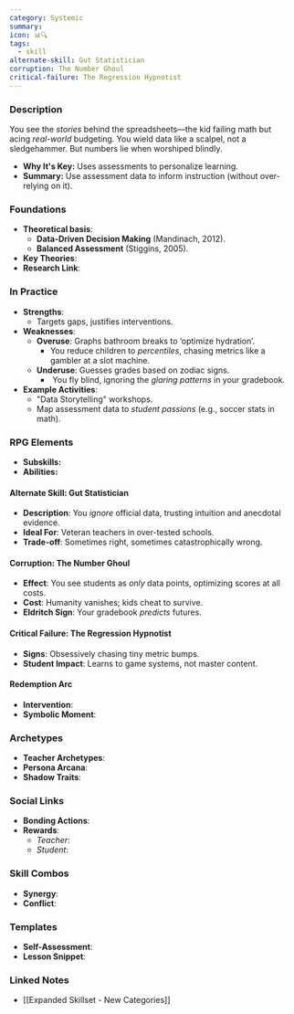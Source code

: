 ```yaml
---
category: Systemic
summary: 
icon: 📊🔍
tags:
  - skill
alternate-skill: Gut Statistician
corruption: The Number Ghoul
critical-failure: The Regression Hypnotist
---
```


### **Description**  
You see the _stories_ behind the spreadsheets—the kid failing math but acing _real-world_ budgeting. You wield data like a scalpel, not a sledgehammer. But numbers lie when worshiped blindly.
- **Why It's Key:** Uses assessments to personalize learning.
- **Summary:** Use assessment data to inform instruction (without over-relying on it).

### **Foundations**  
- **Theoretical basis**: 
	- **Data-Driven Decision Making** (Mandinach, 2012).
	- **Balanced Assessment** (Stiggins, 2005).
- **Key Theories**: 
- **Research Link**: 

### **In Practice**  
- **Strengths**:  
	- Targets gaps, justifies interventions.
- **Weaknesses**:  
	- **Overuse**: Graphs bathroom breaks to ‘optimize hydration’.
		- You reduce children to _percentiles_, chasing metrics like a gambler at a slot machine.
	- **Underuse**: Guesses grades based on zodiac signs.
		-  You fly blind, ignoring the _glaring patterns_ in your gradebook.
- **Example Activities**:  
	- "Data Storytelling" workshops.
	- Map assessment data to _student passions_ (e.g., soccer stats in math).

### **RPG Elements**  
- **Subskills:**
- **Abilities:**
#### **Alternate Skill: Gut Statistician**
- **Description**: You _ignore_ official data, trusting intuition and anecdotal evidence.
- **Ideal For**: Veteran teachers in over-tested schools.
- **Trade-off**: Sometimes right, sometimes catastrophically wrong.
#### **Corruption: The Number Ghoul**
- **Effect**: You see students as _only_ data points, optimizing scores at all costs.
- **Cost**: Humanity vanishes; kids cheat to survive.
- **Eldritch Sign**: Your gradebook _predicts_ futures.
#### **Critical Failure: The Regression Hypnotist** 
- **Signs**: Obsessively chasing tiny metric bumps.
- **Student Impact**: Learns to game systems, not master content.
#### **Redemption Arc**  
- **Intervention**: 
- **Symbolic Moment**: 

### **Archetypes**  
- **Teacher Archetypes**: 
- **Persona Arcana**: 
- **Shadow Traits**: 

### **Social Links**  
- **Bonding Actions**: 
- **Rewards**:  
  - *Teacher*: 
  - *Student*: 

### **Skill Combos**  
- **Synergy**: 
- **Conflict**:  

### **Templates**  
- **Self-Assessment**: 
- **Lesson Snippet**: 

### **Linked Notes**  

- [[Expanded Skillset - New Categories]]